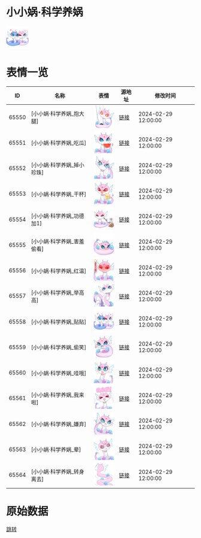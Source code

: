 # 小小娲·科学养娲

<img src="./cover.png" height="60" alt="cover" />

# 表情一览

|ID|名称|表情|源地址|修改时间|
|----|----|----|----|----|
|65550|[小小娲·科学养娲_抱大腿]|<img src="./pic/065550_%5B小小娲·科学养娲_抱大腿%5D.png" height="60" alt="抱大腿"/>|[链接](https://i0.hdslb.com/bfs/garb/07c51f5f478590eb136f5abdab95186087d94e18.png)|2024-02-29 12:00:00|
|65551|[小小娲·科学养娲_吃瓜]|<img src="./pic/065551_%5B小小娲·科学养娲_吃瓜%5D.png" height="60" alt="吃瓜"/>|[链接](https://i0.hdslb.com/bfs/garb/2f4ab266e33550f258e0e8aea704a0ebe4e89c3d.png)|2024-02-29 12:00:00|
|65552|[小小娲·科学养娲_掉小珍珠]|<img src="./pic/065552_%5B小小娲·科学养娲_掉小珍珠%5D.png" height="60" alt="掉小珍珠"/>|[链接](https://i0.hdslb.com/bfs/garb/23bc9355e43c7669ce1702df3a8e34bc04070c8e.png)|2024-02-29 12:00:00|
|65553|[小小娲·科学养娲_干杯]|<img src="./pic/065553_%5B小小娲·科学养娲_干杯%5D.png" height="60" alt="干杯"/>|[链接](https://i0.hdslb.com/bfs/garb/730083e4073c8cab3a9550c5057c9a398586c61c.png)|2024-02-29 12:00:00|
|65554|[小小娲·科学养娲_功德加1]|<img src="./pic/065554_%5B小小娲·科学养娲_功德加1%5D.png" height="60" alt="功德加1"/>|[链接](https://i0.hdslb.com/bfs/garb/509f0b76b7c6d68a76a37b180514632cd992df2c.png)|2024-02-29 12:00:00|
|65555|[小小娲·科学养娲_害羞偷看]|<img src="./pic/065555_%5B小小娲·科学养娲_害羞偷看%5D.png" height="60" alt="害羞偷看"/>|[链接](https://i0.hdslb.com/bfs/garb/af35ed3011392d9da6d0931654ca75dd190a0ed8.png)|2024-02-29 12:00:00|
|65556|[小小娲·科学养娲_红温]|<img src="./pic/065556_%5B小小娲·科学养娲_红温%5D.png" height="60" alt="红温"/>|[链接](https://i0.hdslb.com/bfs/garb/01a503a9bcb02df7692c80a3758e29f128a2206c.png)|2024-02-29 12:00:00|
|65557|[小小娲·科学养娲_举高高]|<img src="./pic/065557_%5B小小娲·科学养娲_举高高%5D.png" height="60" alt="举高高"/>|[链接](https://i0.hdslb.com/bfs/garb/42209cc91eb8c80790cff16adf813ff94dd3054d.png)|2024-02-29 12:00:00|
|65558|[小小娲·科学养娲_贴贴]|<img src="./pic/065558_%5B小小娲·科学养娲_贴贴%5D.png" height="60" alt="贴贴"/>|[链接](https://i0.hdslb.com/bfs/garb/db309b6a1ab171af33f3f21d8eadb7fb2a5e1771.png)|2024-02-29 12:00:00|
|65559|[小小娲·科学养娲_偷笑]|<img src="./pic/065559_%5B小小娲·科学养娲_偷笑%5D.png" height="60" alt="偷笑"/>|[链接](https://i0.hdslb.com/bfs/garb/e178928ad3562eb3b6befe84a4755c534f3a6a98.png)|2024-02-29 12:00:00|
|65560|[小小娲·科学养娲_哇哦]|<img src="./pic/065560_%5B小小娲·科学养娲_哇哦%5D.png" height="60" alt="哇哦"/>|[链接](https://i0.hdslb.com/bfs/garb/77744f04f7ecf8628be4368ce8050c1053915a73.png)|2024-02-29 12:00:00|
|65561|[小小娲·科学养娲_我来啦]|<img src="./pic/065561_%5B小小娲·科学养娲_我来啦%5D.png" height="60" alt="我来啦"/>|[链接](https://i0.hdslb.com/bfs/garb/7a743746c0cf39196d999566ed43d826263f9e36.png)|2024-02-29 12:00:00|
|65562|[小小娲·科学养娲_嫌弃]|<img src="./pic/065562_%5B小小娲·科学养娲_嫌弃%5D.png" height="60" alt="嫌弃"/>|[链接](https://i0.hdslb.com/bfs/garb/3f78dd73ecb187dafe7a72fc943aa551b69ccd31.png)|2024-02-29 12:00:00|
|65563|[小小娲·科学养娲_晕]|<img src="./pic/065563_%5B小小娲·科学养娲_晕%5D.png" height="60" alt="晕"/>|[链接](https://i0.hdslb.com/bfs/garb/85620fc2915ac2b6035ba51dbdb7e7f33fe708b8.png)|2024-02-29 12:00:00|
|65564|[小小娲·科学养娲_转身离去]|<img src="./pic/065564_%5B小小娲·科学养娲_转身离去%5D.png" height="60" alt="转身离去"/>|[链接](https://i0.hdslb.com/bfs/garb/cf7e14a0da45c95b5829a1829232f14b0adeae5a.png)|2024-02-29 12:00:00|

# 原始数据

[跳转](./raw.json)

